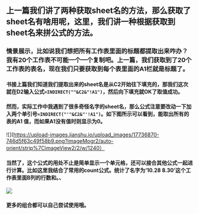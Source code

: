 ## 上一篇我们讲了两种获取sheet名的方法，那么获取了sheet名有啥用呢，这里，我们讲一种根据获取到sheet名来拼公式的方法。
### 情景展示，比如说我们想把所有工作表里面的标题都提取出来咋办？我有20个工作表不可能一个一个复制吧。上一篇，我们获取到了20个工作表的表名，现在我们只要获取到每个表里面的A1栏就是标题了。  
#### 书接上篇我们知道我们提取出来的sheet名是从C2开始往下填充的，那我们这次就在D2输入公式`=INDIRECT(""&C2&"!A1")`，然后向下填充就OK了取值成功。  
#### 然而，实际工作中我遇到了很多奇怪名字的sheet名，那么公式注意要改动一下加入两个单引号`=INDIRECT("'"&C2&"'!A1")`。如下图所示可以看到，能取出所有的表的A1 值，而如果A1没有值时则显示为0。  
![](https://upload-images.jianshu.io/upload_images/17736870-746d5f63c49f58b9.png?imageMogr2/auto-orient/strip%7CimageView2/2/w/1240）  
#### 当然了，这个公式的用处不止是简单显示一个单元格，还可以接合其他公式一起进行计算。比如这里我结合了常用的count公式。统计了名字为‘10.28 8.30’这个工作表里面B列的行数和。、
![](https://upload-images.jianshu.io/upload_images/17736870-c39216e6d51ca902.png?imageMogr2/auto-orient/strip%7CimageView2/2/w/1240)
#### 更多的组合都可以自己尝试使用哦。

